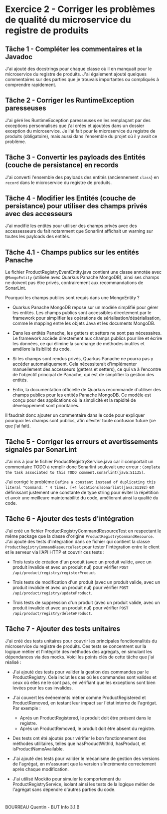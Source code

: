 # Exercice 2 - Corriger les problèmes de qualité du microservice du registre de produits

## Tâche 1 - Compléter les commentaires et la Javadoc

J'ai ajouté des docstrings pour chaque classe où il en manquait pour le microservice du registre de produits. J'ai également ajouté quelques commentaires sur des parties que je trouvais importantes ou compliqués à comprendre rapidement.


## Tâche 2 - Corriger les RuntimeException paresseuses

J'ai géré les RuntimeException paresseuses en les remplaçant par des exceptions personnalisés que j'ai créés et ajoutées dans un dossier exception du microservice. Je l'ai fait pour le microservice du registre de produits (obligatoire), mais aussi dans l'ensemble du projet où il y avait ce problème.


## Tâche 3 - Convertir les payloads des Entités (couche de persistance) en records

J'ai converti l'ensemble des payloads des entités (anciennement `class`) en `record` dans le microservice du registre de produits.


## Tâche 4 - Modifier les Entités (couche de persistance) pour utiliser des champs privés avec des accesseurs

J'ai modifié les entités pour utiliser des champs privés avec des accessesseurs du fait notamment que Sonarlint affichait un warning sur toutes les payloads des entités.


## Tâche 4.1 - Champs publics sur les entités Panache

Le fichier ProductRegistryEventEntity.java contient une classe annotée avec `@MongoEntity` (utilisée avec Quarkus Panache MongoDB), ainsi ses champs ne doivent pas être privés, contrairement aux recommandations de SonarLint.

Pourquoi les champs publics sont requis dans une MongoEntity ?

- Quarkus Panache MongoDB repose sur un modèle simplifié pour gérer les entités. Les champs publics sont accessibles directement par le framework pour simplifier les opérations de sérialisation/désérialisation, comme le mapping entre les objets Java et les documents MongoDB.

- Dans les entités Panache, les getters et setters ne sont pas nécessaires. Le framework accède directement aux champs publics pour lire et écrire les données, ce qui élimine la surcharge de méthodes inutiles et améliore la lisibilité du code.

- Si les champs sont rendus privés, Quarkus Panache ne pourra pas y accéder automatiquement. Cela nécessiterait d'implémenter manuellement des accesseurs (getters et setters), ce qui va à l’encontre de l'objectif principal de Panache, qui est de simplifier la gestion des entités.

- Enfin, la documentation officielle de Quarkus recommande d'utiliser des champs publics pour les entités Panache MongoDB. Ce modèle est conçu pour des applications où la simplicité et la rapidité de développement sont prioritaires.

Il faudrait donc ajouter un commentaire dans le code pour expliquer pourquoi les champs sont publics, afin d’éviter toute confusion future (ce que j'ai fait).


## Tâche 5 - Corriger les erreurs et avertissements signalés par SonarLint 

J'ai mis à jour le fichier ProductRegistryService.java car il comportait un commentaire TODO à remplir donc Sonarlint soulevait une erreur : `Complete the task associated to this TODO comment.sonarlint(java:S1135)`.

J'ai corrigé le problème `Define a constant instead of duplicating this literal "Command: " 4 times. [+4 locations]sonarlint(java:S1192)` en définissant justement une constante de type string pour éviter la répétition et avoir une meilleure maintenabilité du code, améliorant ainsi la qualité du code.


## Tâche 6 - Ajouter des tests d'intégration

J'ai créé un fichier ProductRegistryCommandResourceTest en respectant le même package que la classe d'origine `ProductRegistryCommandResource`. J'ai ajouté des tests d'intégration dans ce fichier qui contient la classe `ProductRegistryCommandResourceTest` pour tester l'intégration entre le client et le serveur via l'API HTTP et couvrir ces tests : 

- Trois tests de création d'un produit (avec un produit valide, avec un produit invalide et avec un produit nul) pour vérifier `POST /api/product/registry/registerProduct`.

- Trois tests de modification d'un produit (avec un produit valide, avec un produit invalide et avec un produit nul) pour vérifier `POST /api/product/registry/updateProduct`.

- Trois tests de suppression d'un produit (avec un produit valide, avec un produit invalide et avec un produit nul) pour vérifier `POST /api/product/registry/deleteProduct`.


## Tâche 7 - Ajouter des tests unitaires

J'ai créé des tests unitaires pour couvrir les principales fonctionnalités du microservice du registre de produits. Ces tests se concentrent sur la logique métier et l'intégrité des méthodes des agrégats, en simulant les dépendances via des mocks. Voici les points clés de cette tâche que j'ai réalisé :

- J'ai ajouté des tests pour valider la gestion des commandes par le ProductRegistry. Cela inclut les cas où les commandes sont valides et ceux où elles ne le sont pas, en vérifiant que les exceptions sont bien levées pour les cas invalides.

- J'ai couvert les événements métier comme ProductRegistered et ProductRemoved, en testant leur impact sur l'état interne de l'agrégat. Par exemple :
    - Après un ProductRegistered, le produit doit être présent dans le registre.
    - Après un ProductRemoved, le produit doit être absent du registre.

- Des tests ont été ajoutés pour vérifier le bon fonctionnement des méthodes utilitaires, telles que hasProductWithId, hasProduct, et isProductNameAvailable.

- J'ai ajouté des tests pour valider le mécanisme de gestion des versions de l'agrégat, en m'assurant que la version s'incrémente correctement après chaque modification.

- J'ai utilisé Mockito pour simuler le comportement du ProductRegistryService, isolant ainsi les tests de la logique métier de l'agrégat sans dépendre d'autres parties du code.


#

BOURREAU Quentin - BUT Info 3.1.B
